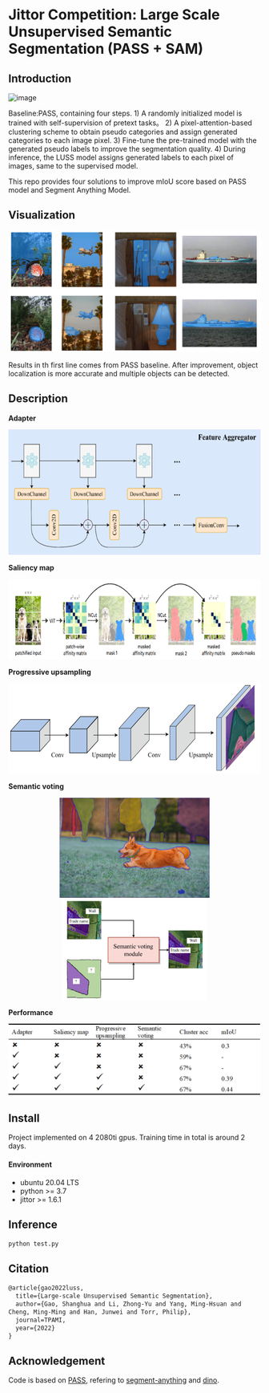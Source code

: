 # Jittor Competition: Large Scale Unsupervised Semantic Segmentation (PASS + SAM)
	
## Introduction
![image](https://user-images.githubusercontent.com/20515144/196449430-5ac6a88c-24ea-4a82-8a45-cd244aeb0b3b.png)

Baseline:PASS, containing four steps. 1) A randomly initialized model is trained with self-supervision of pretext tasks。 2) A pixel-attention-based clustering scheme to obtain pseudo categories and assign generated categories to each image pixel. 3) Fine-tune the pre-trained model with the generated pseudo labels to improve the segmentation quality. 4) During inference, the LUSS model assigns generated labels to each pixel of images, same to the supervised model. 

This repo provides four solutions to improve mIoU score based on PASS model and Segment Anything Model. 

## Visualization
<img src="vis/visualization.png">

Results in th first line comes from PASS baseline. After improvement, object localization is more accurate and multiple objects can be detected.

## Description

**Adapter**

<div align="center">
<img src="vis/adapter.png" height=250>
</div>

**Saliency map**

<div align="center">
<img src="vis/saliency.png" height=160>
</div>

**Progressive upsampling**

<div align="center">
<img src="vis/progressive_upsampling.png" height=180>
</div>

**Semantic voting**

<div align="center"><img src="vis/sam1.png"  height=200><img src="vis/sam2.png" height=200>
</div>

**Performance**

<img src="vis/performance.png">

## Install 

Project implemented on 4 2080ti gpus. Training time in total is around 2 days.

#### Environment
- ubuntu 20.04 LTS
- python >= 3.7
- jittor >= 1.6.1

## Inference

```
python test.py
```

## Citation
```
@article{gao2022luss,
  title={Large-scale Unsupervised Semantic Segmentation},
  author={Gao, Shanghua and Li, Zhong-Yu and Yang, Ming-Hsuan and Cheng, Ming-Ming and Han, Junwei and Torr, Philip},
  journal=TPAMI,
  year={2022}
}
```

## Acknowledgement

Code is based on [PASS](https://github.com/LUSSeg/PASS), refering to [segment-anything](https://github.com/facebookresearch/segment-anything) and [dino](https://github.com/facebookresearch/dino).






